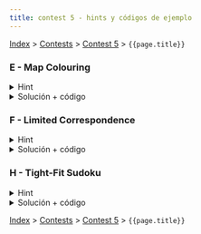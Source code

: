 ```yaml
---
title: contest 5 - hints y códigos de ejemplo
---
```


[Index](../index) > [Contests](../contests) > [Contest 5](../contests#contest-5) > ```{{page.title}}```

### E - Map Colouring
<details> 
  <summary>Hint</summary>
  Podemos crear un backtracking que nos responda si es posible colorear el mapa con a lo más k colores, para esto solo basta decidir un color entre 1 y k para cada país de forma que no coincida con sus vecinos.
</details>
<details> 
  <summary>Solución + código</summary>
  Si usamos un backtracking que nos responda según lo especificado en el hint, basta probar con los números entre 1 a 4 como máxima cantidad de colores e imprimir el primero que funcione, si ninguno lo hace imprimimos "many".
  <a href="https://github.com/BenjaminRubio/CompetitiveProgramming/blob/master/Problems/Kattis/MapColouring.cpp">Código de ejemplo</a>
</details>

### F - Limited Correspondence
<details> 
  <summary>Hint</summary> 
  Notar que por la cantidad de palabras tenemos el tiempo suficiente para probar cada par de palabras en cada posición del 1 al 11 (en el peor caso), de esta forma podemos detectar todas las posibles soluciones y guardar la "mejor" según enunciado.
</details>
<details> 
  <summary>Solución + código</summary>
  Una posible solución consiste en realizar un backtracking sobre el orden en el que vamos tomando los pares, cada vez que en la construcción de este orden tengamos que las dos palabras parciales son iguales, no seguimos agregando, pues ninguna solución óptima puede ser más larga. Cada vez que tengamos una solución la comparamos con la mejor hasta el momento y devolvemos la mejor al final. Tener cuidado en la implementación de ser eficiente en el manejo de los strings, comparaciones extras y mal manejo de los updates en los strings parciales puede llevar a TLE en el problema.
  <a href="https://github.com/BenjaminRubio/CompetitiveProgramming/blob/master/Problems/Kattis/LimitedCorrespondence.cpp">Código de ejemplo</a>
</details>

### H - Tight-Fit Sudoku
<details> 
  <summary>Hint</summary>
  Este es un backtracking clásico donde debemos ir probando los números en cada celda hasta generar una configuración adecuada según el enunciado. Una forma de acelerar el código es no almacenar los números ocupados por fila/columna/subgrilla en arreglos o set y ocupar bits y bitwise operations.
</details>
<details> 
  <summary>Solución + código</summary>
  La solucion consiste en tener bits asociados a cada columna/fila/subgrilla que almacenan los números que ya hemos ocupado. Luego usamos backtracking para provar distintos valores en las celdas del sudoku. Mientras se tenga cuidado de no olvidar alguna de las reglas, el código es bastante directo.
  <a href="https://github.com/BenjaminRubio/CompetitiveProgramming/blob/master/Problems/Kattis/Tight-FitSudoku.cpp">Código de ejemplo</a>
</details>

<!-- <details> 
  <summary>Hint</summary>   
</details>
<details> 
  <summary>Solución + código</summary>
  <a href="">Código de ejemplo</a>
</details> -->

[Index](../index) > [Contests](../contests) > [Contest 5](../contests#contest-5) > ```{{page.title}}```
